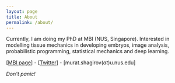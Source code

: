 ```yaml
---
layout: page
title: About
permalink: /about/
---
```


<p class="message">
  Currently, I am doing my PhD at MBI (NUS, Singapore). Interested in modelling tissue mechanics in developing embryos, image analysis, probabilistic programming, statistical mechanics and deep learning.
</p> 

[[MBI page](https://mbi.nus.edu.sg/tissues/murat-shagirov/)] - [[Twitter](https://twitter.com/mshagirov)] - [murat.shagirov(_at_)u.nus.edu]

_Don't panic!_
